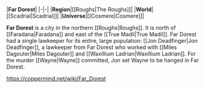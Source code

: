 |**Far Dorest**|
|-|-|
|**Region**|[[Roughs\|The Roughs]]|
|**World**|[[Scadrial\|Scadrial]]|
|**Universe**|[[Cosmere\|Cosmere]]|

**Far Dorest** is a city in the northern [[Roughs\|Roughs]]. It is north of [[Faradana\|Faradana]] and east of the [[True Madil\|True Madil]].
Far Dorest had a single lawkeeper for its entire, large population: [[Jon Deadfinger\|Jon Deadfinger]], a lawkeeper from Far Dorest who worked with [[Miles Dagouter\|Miles Dagouter]] and [[Waxillium Ladrian\|Waxillium Ladrian]].
For the murder [[Wayne\|Wayne]] committed, Jon set Wayne to be hanged in Far Dorest.



https://coppermind.net/wiki/Far_Dorest
